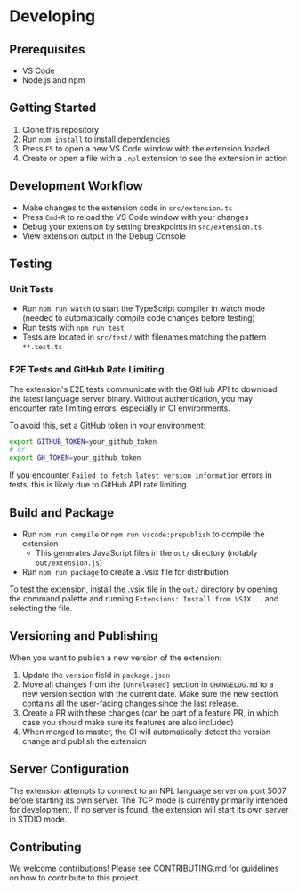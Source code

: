 # Developing

## Prerequisites

- VS Code
- Node.js and npm

## Getting Started

1. Clone this repository
2. Run `npm install` to install dependencies
3. Press `F5` to open a new VS Code window with the extension loaded
4. Create or open a file with a `.npl` extension to see the extension in action

## Development Workflow

- Make changes to the extension code in `src/extension.ts`
- Press `Cmd+R` to reload the VS Code window with your changes
- Debug your extension by setting breakpoints in `src/extension.ts`
- View extension output in the Debug Console

## Testing

### Unit Tests

- Run `npm run watch` to start the TypeScript compiler in watch mode (needed to automatically compile code changes
  before testing)
- Run tests with `npm run test`
- Tests are located in `src/test/` with filenames matching the pattern `**.test.ts`

### E2E Tests and GitHub Rate Limiting

The extension's E2E tests communicate with the GitHub API to download the latest language server binary. Without
authentication, you may encounter rate limiting errors, especially in CI environments.

To avoid this, set a GitHub token in your environment:

```bash
export GITHUB_TOKEN=your_github_token
# or
export GH_TOKEN=your_github_token
```

If you encounter `Failed to fetch latest version information` errors in tests, this is likely due to GitHub API rate
limiting.

## Build and Package

- Run `npm run compile` or `npm run vscode:prepublish` to compile the extension
  - This generates JavaScript files in the `out/` directory (notably `out/extension.js`)
- Run `npm run package` to create a .vsix file for distribution

To test the extension, install the .vsix file in the `out/` directory by opening the command palette and running
`Extensions: Install from VSIX...` and selecting the file.

## Versioning and Publishing

When you want to publish a new version of the extension:

1. Update the `version` field in `package.json`
2. Move all changes from the `[Unreleased]` section in `CHANGELOG.md` to a new version section with the current date.
   Make sure the new section contains all the user-facing changes since the last release.
3. Create a PR with these changes (can be part of a feature PR, in which case you should make sure its features are also
   included)
4. When merged to master, the CI will automatically detect the version change and publish the extension

## Server Configuration

The extension attempts to connect to an NPL language server on port 5007 before starting its own server. The TCP mode is
currently primarily intended for development. If no server is found, the extension will start its own server in STDIO
mode.

## Contributing

We welcome contributions! Please see [CONTRIBUTING.md](CONTRIBUTING.md) for guidelines on how to contribute to this
project.
